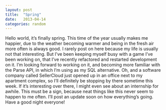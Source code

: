 ```yaml
---
layout: post
title:  "Spring"
date:   2013-04-14
categories: random
---
```


Hello world, it’s finally spring. This time of the year usually makes me happier, due to the weather becoming warmer and being in the fresh air more often is always good. I rarely post on here because my life is usually not that interesting. But I’ve been keeping myself busy with a game I’ve been working on, that I’ve recently refactored and restarted development on it. I’m looking forward to working on it, and becoming more familiar with the Parse API, in which I’m using as my SQL alternative. Oh, and a software company called SellerCloud just opened up in an office next to my apartment complex, so I’ll definitely be stopping by there sometime this week. If it’s interesting over there, I might even see about an internship for awhile. This must be a sign, because neat things like this never seem to happen to me often. I’ll post an update soon on how everything’s going. Have a good night everyone!
